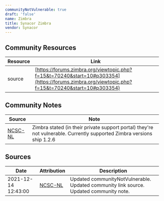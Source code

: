 ```yaml
---
communityNotVulnerable: true
draft: 'false'
name: Zimbra
title: Synacor Zimbra
vendor: Synacor
---
```



## Community Resources
| Resource | Link |
| --- | --- |
| source | [https://forums.zimbra.org/viewtopic.php?f=15&t=70240&start=10#p303354](https://forums.zimbra.org/viewtopic.php?f=15&t=70240&start=10#p303354) |

## Community Notes
| Source | Note |
| --- | --- |
| [NCSC-NL](https://github.com/NCSC-NL/log4shell/blob/main/software/README.md) | Zimbra stated (in their private support portal) they're not vulnerable. Currently supported Zimbra versions ship 1.2.6 |

## Sources
| Date | Attribution | Description |
| --- | --- | --- |
| 2021-12-14 12:43:00 | [NCSC-NL](https://github.com/NCSC-NL/log4shell/blob/main/software/README.md) | Updated communityNotVulnerable. Updated community link source. Updated community note.  |
